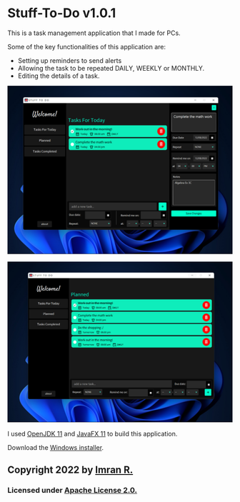 # Stuff-To-Do v1.0.1

This is a task management application that I made for PCs.

Some of the key functionalities of this application are:
- Setting up reminders to send alerts 
- Allowing the task to be repeated DAILY, WEEKLY or MONTHLY.
- Editing the details of a task.

![](https://github.com/imran-2003/Stuff-To-Do/blob/main/Screenshots/1.png)

![](https://github.com/imran-2003/Stuff-To-Do/blob/main/Screenshots/2.png)

I used [OpenJDK 11](https://openjdk.org/projects/jdk/11/) and [JavaFX 11](https://openjfx.io/) to build this application.

Download the [Windows installer](https://drive.google.com/file/d/1JJrbVPKKOypgxx8KGubL9NdPspt1FOw0/view?usp=sharing).


## **Copyright 2022** by [Imran R.](https://github.com/imran-2003)

### Licensed under [Apache License 2.0.](https://github.com/imran-2003/Stuff-To-Do/blob/main/LICENSE)
